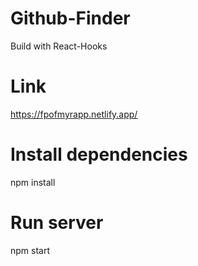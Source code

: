 # Github-Finder
Build with React-Hooks

# Link
https://fpofmyrapp.netlify.app/

# Install dependencies
npm install

# Run server
npm start


